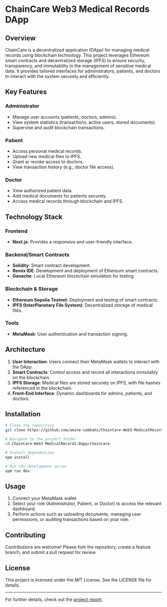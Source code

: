 # ChainCare Web3 Medical Records DApp

## Overview

ChainCare is a decentralized application (DApp) for managing medical records using blockchain technology. This project leverages Ethereum smart contracts and decentralized storage (IPFS) to ensure security, transparency, and immutability in the management of sensitive medical data. It provides tailored interfaces for administrators, patients, and doctors to interact with the system securely and efficiently.



## Key Features

### Administrator
- Manage user accounts (patients, doctors, admins).
- View system statistics (transactions, active users, stored documents).
- Supervise and audit blockchain transactions.

### Patient
- Access personal medical records.
- Upload new medical files to IPFS.
- Grant or revoke access to doctors.
- View transaction history (e.g., doctor file access).

### Doctor
- View authorized patient data.
- Add medical documents for patients securely.
- Access medical records through blockchain and IPFS.

## Technology Stack

### Frontend
- **Next.js**: Provides a responsive and user-friendly interface.

### Backend/Smart Contracts
- **Solidity**: Smart contract development.
- **Remix IDE**: Development and deployment of Ethereum smart contracts.
- **Ganache**: Local Ethereum blockchain simulation for testing.

### Blockchain & Storage
- **Ethereum Sepolia Testnet**: Deployment and testing of smart contracts.
- **IPFS (InterPlanetary File System)**: Decentralized storage of medical files.

### Tools
- **MetaMask**: User authentication and transaction signing.

## Architecture

1. **User Interaction**: Users connect their MetaMask wallets to interact with the DApp.
2. **Smart Contracts**: Control access and record all interactions immutably on the blockchain.
3. **IPFS Storage**: Medical files are stored securely on IPFS, with file hashes referenced in the blockchain.
4. **Front-End Interface**: Dynamic dashboards for admins, patients, and doctors.

## Installation

```bash
# Clone the repository
git clone https://github.com/amine-sabbahi/ChainCare-Web3-MedicalRecords-Dapp.git

# Navigate to the project folder
cd ChainCare-Web3-MedicalRecords-Dapp/chaincare

# Install dependencies
npm install

# Run the development server
npm run dev
```

## Usage

1. Connect your MetaMask wallet.
2. Select your role (Administrator, Patient, or Doctor) to access the relevant dashboard.
3. Perform actions such as uploading documents, managing user permissions, or auditing transactions based on your role.

## Contributing

Contributions are welcome! Please fork the repository, create a feature branch, and submit a pull request for review.

## License

This project is licensed under the MIT License. See the LICENSE file for details.

---

For further details, check out the [project report](./Blockchain%20-%20Rapport%20PFM.pdf).
